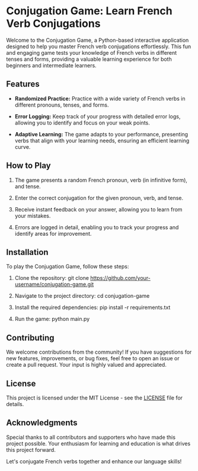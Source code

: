 # Conjugation Game: Learn French Verb Conjugations

Welcome to the Conjugation Game, a Python-based interactive application designed to help you master French verb conjugations effortlessly. This fun and engaging game tests your knowledge of French verbs in different tenses and forms, providing a valuable learning experience for both beginners and intermediate learners.

## Features

- **Randomized Practice:** Practice with a wide variety of French verbs in different pronouns, tenses, and forms.
  
- **Error Logging:** Keep track of your progress with detailed error logs, allowing you to identify and focus on your weak points.
  
- **Adaptive Learning:** The game adapts to your performance, presenting verbs that align with your learning needs, ensuring an efficient learning curve.

## How to Play

1. The game presents a random French pronoun, verb (in infinitive form), and tense.
   
2. Enter the correct conjugation for the given pronoun, verb, and tense.
   
3. Receive instant feedback on your answer, allowing you to learn from your mistakes.

4. Errors are logged in detail, enabling you to track your progress and identify areas for improvement.

## Installation

To play the Conjugation Game, follow these steps:

1. Clone the repository:
git clone https://github.com/your-username/conjugation-game.git

2. Navigate to the project directory:
cd conjugation-game

3. Install the required dependencies:
pip install -r requirements.txt

4. Run the game:
python main.py


## Contributing

We welcome contributions from the community! If you have suggestions for new features, improvements, or bug fixes, feel free to open an issue or create a pull request. Your input is highly valued and appreciated.

## License

This project is licensed under the MIT License - see the [LICENSE](LICENSE) file for details.

## Acknowledgments

Special thanks to all contributors and supporters who have made this project possible. Your enthusiasm for learning and education is what drives this project forward.

Let's conjugate French verbs together and enhance our language skills!